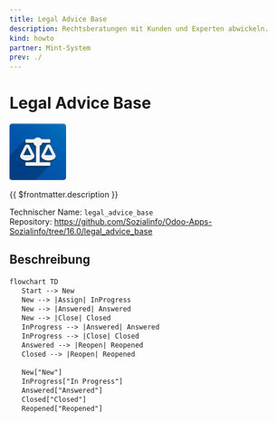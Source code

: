 ```yaml
---
title: Legal Advice Base
description: Rechtsberatungen mit Kunden und Experten abwickeln.
kind: howto
partner: Mint-System
prev: ./
---
```

# Legal Advice Base
![](attachments/icons_odoo_legal_advice_base.png)

{{ $frontmatter.description }}

Technischer Name: `legal_advice_base`\
Repository: <https://github.com/Sozialinfo/Odoo-Apps-Sozialinfo/tree/16.0/legal_advice_base>

## Beschreibung

```mermaid
flowchart TD
   Start --> New
   New --> |Assign| InProgress
   New --> |Answered| Answered
   New --> |Close| Closed
   InProgress --> |Answered| Answered
   InProgress --> |Close| Closed
   Answered --> |Reopen| Reopened
   Closed --> |Reopen| Reopened

   New["New"]
   InProgress["In Progress"]
   Answered["Answered"]
   Closed["Closed"]
   Reopened["Reopened"]
```
